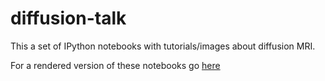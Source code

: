 diffusion-talk
==============

This a set of IPython notebooks with tutorials/images about diffusion MRI. 

For a rendered version of these notebooks go [here](http://nbviewer.ipython.org/urls/raw.githubusercontent.com/arokem/diffusion-talk/master/index.ipynb)
